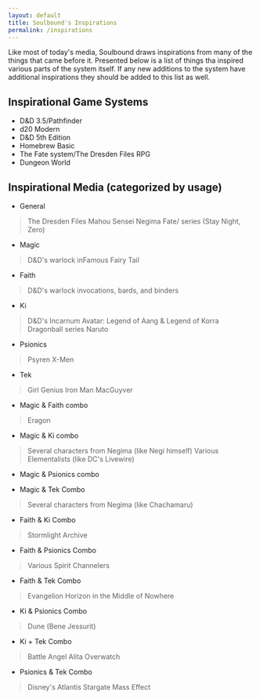 ```yaml
---
layout: default
title: Soulbound's Inspirations
permalink: /inspirations
---
```


Like most of today's media, Soulbound draws inspirations from many of the things that came before it.  Presented below is a list of things tha inspired various parts of the system itself.  If any new additions to the system have additional inspirations they should be added to this list as well.

Inspirational Game Systems
--------------------------
+ D&D 3.5/Pathfinder
+ d20 Modern
+ D&D 5th Edition
+ Homebrew Basic
+ The Fate system/The Dresden Files RPG
+ Dungeon World

Inspirational Media (categorized by usage)
------------------------------------------

+ General
> The Dresden Files
> Mahou Sensei Negima
> Fate/ series (Stay Night, Zero)

+ Magic
> D&D's warlock
> inFamous
> Fairy Tail

+ Faith 
> D&D's warlock invocations, bards, and binders

+ Ki
> D&D's Incarnum
> Avatar: Legend of Aang & Legend of Korra
> Dragonball series
> Naruto

+ Psionics
> Psyren
> X-Men

+ Tek
> Girl Genius
> Iron Man
> MacGuyver

+ Magic & Faith combo
> Eragon

+ Magic & Ki combo
> Several characters from Negima (like Negi himself)
> Various Elementalists (like DC's Livewire)

+ Magic & Psionics combo

+ Magic & Tek Combo
> Several characters from Negima (like Chachamaru)

+ Faith & Ki Combo
> Stormlight Archive

+ Faith & Psionics Combo
> Various Spirit Channelers

+ Faith & Tek Combo
> Evangelion
> Horizon in the Middle of Nowhere

+ Ki & Psionics Combo
> Dune (Bene Jessurit)

+ Ki + Tek Combo
> Battle Angel Alita
> Overwatch

+ Psionics & Tek Combo
> Disney's Atlantis
> Stargate
> Mass Effect

